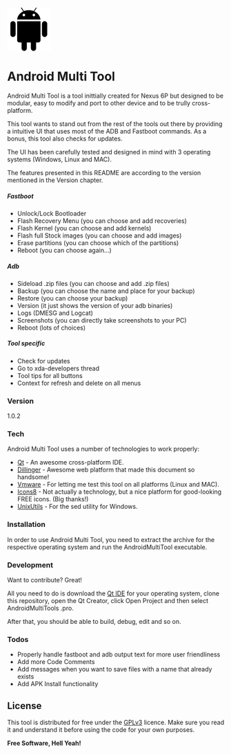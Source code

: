 ![logo](https://raw.githubusercontent.com/lexmazter/AndroidMultiTool/master/Icons/android.png "Android Multi Tool Logo") 
# Android Multi Tool

Android Multi Tool is a tool inittially created for Nexus 6P but designed to be modular, easy to modify and port to other device and to be trully cross-platform.

This tool wants to stand out from the rest of the tools out there by providing a intuitive UI that uses most of the ADB and Fastboot commands.
As a bonus, this tool also checks for updates.

The UI has been carefully tested and designed in mind with 3 operating systems (Windows, Linux and MAC).

The features presented in this README are according to the version mentioned in the Version chapter.

##### Fastboot
  - Unlock/Lock Bootloader
  - Flash Recovery Menu (you can choose and add recoveries)
  - Flash Kernel (you can choose and add kernels)
  - Flash full Stock images (you can choose and add images)
  - Erase partitions (you can choose which of the partitions)
  - Reboot (you can choose again...)
  
##### Adb
  - Sideload .zip files (you can choose and add .zip files)
  - Backup (you can choose the name and place for your backup)
  - Restore (you can choose your backup)
  - Version (it just shows the version of your adb binaries)
  - Logs (DMESG and Logcat)
  - Screenshots (you can directly take screenshots to your PC)
  - Reboot (lots of choices)

##### Tool specific
  - Check for updates
  - Go to xda-developers thread
  - Tool tips for all buttons
  - Context for refresh and delete on all menus
  
### Version
1.0.2

### Tech

Android Multi Tool uses a number of technologies to work properly:

* [Qt] - An awesome cross-platform IDE.
* [Dillinger] - Awesome web platform that made this document so handsome!
* [Vmware] - For letting me test this tool on all platforms (Linux and MAC).
* [Icons8] - Not actually a technology, but a nice platform for good-looking FREE icons. (Big thanks!)
* [UnixUtils] - For the sed utility for Windows.

### Installation

In order to use Android Multi Tool, you need to extract the archive for the respective operating system and run the AndroidMultiTool executable.

### Development

Want to contribute? Great!

All you need to do is download the [Qt IDE](http://www.qt.io/download-open-source/) for your operating system, clone this repository, open the Qt Creator, click Open Project and then select AndroidMultiTools .pro.

After that, you should be able to build, debug, edit and so on.

### Todos

 - Properly handle fastboot and adb output text for more user friendliness
 - Add more Code Comments
 - Add messages when you want to save files with a name that already exists
 - Add APK Install functionality

License
----

This tool is distributed for free under the [GPLv3] licence. Make sure you read it and understand it before using the code for your own purposes.


**Free Software, Hell Yeah!**

[//]: # (These are reference links used in the body of this note and get stripped out when the markdown processor does it's job. There is no need to format nicely because it shouldn't be seen. Thanks SO - http://stackoverflow.com/questions/4823468/store-comments-in-markdown-syntax)

   [Qt]: <http://qt.io>
   [Dillinger]: <http://dillinger.io>
   [Vmware]: <https://www.vmware.com/>
   [GPLv3]: <http://www.gnu.org/licenses/gpl-3.0.en.html>
   [Icons8]: <https://www.icons8.com>
   [UnixUtils]: <http://unxutils.sourceforge.net/>



